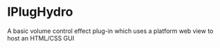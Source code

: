 # IPlugHydro
A basic volume control effect plug-in which uses a platform web view to host an HTML/CSS GUI
